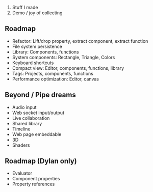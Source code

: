 1. Stuff I made
2. Demo / joy of collecting

## Roadmap
- Refactor: Lift/drop property, extract component, extract function
- File system persistence
- Library: Components, functions
- System components: Rectangle, Triangle, Colors
- Keyboard shortcuts
- Compact view: Editor, components, functions, library
- Tags: Projects, components, functions
- Performance optimization: Editor, canvas

## Beyond / Pipe dreams
- Audio input
- Web socket input/output
- Live collaboration
- Shared library
- Timeline
- Web page embeddable
- 3D
- Shaders

## Roadmap (Dylan only)
- Evaluator
- Component properties
- Property references